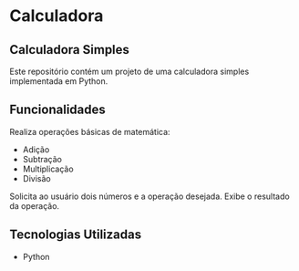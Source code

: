 # Calculadora

## Calculadora Simples

Este repositório contém um projeto de uma calculadora simples implementada em Python.

## Funcionalidades

Realiza operações básicas de matemática:

- Adição
- Subtração
- Multiplicação
- Divisão
  
Solicita ao usuário dois números e a operação desejada.
Exibe o resultado da operação.

## Tecnologias Utilizadas

- Python

